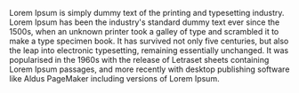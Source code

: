 Lorem Ipsum is simply dummy text of the printing and typesetting industry. Lorem Ipsum has been the industry's
 standard dummy text ever since the 1500s, when an unknown printer took a galley of type and scrambled it to
  make a type specimen book. It has survived not only five centuries, but also the leap into electronic
   typesetting, remaining essentially unchanged. It was popularised in the 1960s with the release of Letraset
    sheets containing Lorem Ipsum passages, and more recently with desktop publishing software like Aldus
     PageMaker including versions of Lorem Ipsum.